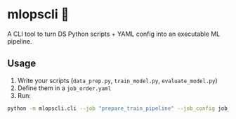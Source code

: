 # mlopscli 🚀

A CLI tool to turn DS Python scripts + YAML config into an executable ML pipeline.

## Usage

1. Write your scripts (`data_prep.py`, `train_model.py`, `evaluate_model.py`)
2. Define them in a `job_order.yaml`
3. Run:

```bash
python -m mlopscli.cli --job "prepare_train_pipeline" --job_config job_examples/job_order.yaml
